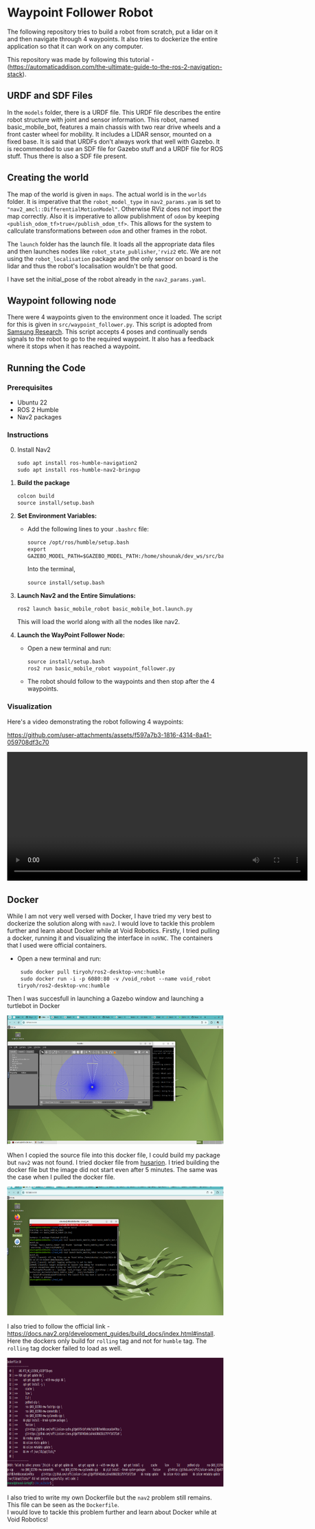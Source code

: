 # Waypoint Follower Robot

The following repository tries to build a robot from scratch, put a lidar on it and then navigate through 4 waypoints.
It also tries to dockerize the entire application so that it can work on any computer.

This repository was made by following this tutorial - (https://automaticaddison.com/the-ultimate-guide-to-the-ros-2-navigation-stack).

## URDF and SDF Files
In the `models` folder, there is a URDF file. This URDF file describes the entire robot structure with joint and sensor information.
This robot, named basic_mobile_bot, features a main chassis with two rear drive wheels and a front caster wheel for mobility. It includes a LIDAR sensor, mounted on a fixed base. It is said that URDFs don’t always work that well with Gazebo. It is recommended to use an SDF file for Gazebo stuff and a URDF file for ROS stuff. Thus there is also a SDF file present.

## Creating the world 
The map of the world is given in `maps`. The actual world is in the `worlds` folder. It is imperative that the `robot_model_type` in `nav2_params.yam` is set to `"nav2_amcl::DifferentialMotionModel"`. Otherwise RViz does not import the map correctly. Also it is imperative to allow publishment of `odom` by keeping `<publish_odom_tf>true</publish_odom_tf>`. This allows for the system to callculate transformations between `odom` and other frames in the robot.  

The `launch` folder has the launch file. It loads all the appropriate data files and then launches nodes like `robot_state_publisher`,`'rviz2` etc.
We are not using the `robot_localisation` package and the only sensor on board is the lidar and thus the robot's localisation wouldn't be that good.   

I have set the initial_pose of the robot already in the `nav2_params.yaml`. 

## Waypoint following node
There were 4 waypoints given to the environment once it loaded. The script for this is given in `src/waypoint_follower.py`.
This script is adopted from [Samsung Research](https://github.com/ros-navigation/navigation2/tree/main/nav2_simple_commander/nav2_simple_commander). This script accepts 4 poses and continually sends signals to the robot to go to the required waypoint. It also has a feedback where it stops when it has reached a waypoint. 

## Running the Code

### Prerequisites
- Ubuntu 22
- ROS 2 Humble
- Nav2 packages

### Instructions

0. Install Nav2
	```
	sudo apt install ros-humble-navigation2
	sudo apt install ros-humble-nav2-bringup
	```

1. **Build the package**
	```
	colcon build
	source install/setup.bash
    ```

2. **Set Environment Variables:**
   - Add the following lines to your `.bashrc` file:
     ```
     source /opt/ros/humble/setup.bash  
     export GAZEBO_MODEL_PATH=$GAZEBO_MODEL_PATH:/home/shounak/dev_ws/src/basic_mobile_robot/models/
     ```
     Into the terminal,

     `source install/setup.bash`

3. **Launch Nav2 and the Entire Simulations:**
     ```
     ros2 launch basic_mobile_robot basic_mobile_bot.launch.py
     ```
     This will load the world along with all the nodes like nav2.

4. **Launch the WayPoint Follower Node:**
   - Open a new terminal and run:
     ```
     source install/setup.bash
     ros2 run basic_mobile_robot waypoint_follower.py
     ```
   - The robot should follow to the waypoints and then stop after the 4 waypoints. 

### Visualization 

Here's a video demonstrating the robot following 4 waypoints:

https://github.com/user-attachments/assets/f597a7b3-1816-4314-8a41-059708df3c70

<p align = "center">
<video src = "void_submission.mp4" width = 700, height = 300> 
</p> 

## Docker 

While I am not very well versed with Docker, I have tried my very best to dockerize the solution along with `nav2`.  I would love to tackle this problem further and learn about Docker while at Void Robotics.
Firstly, I tried pulling a docker, running it and visualizing the interface in `noVNC`. The containers that I used were official containers.
   - Open a new terminal and run:
     ```
      sudo docker pull tiryoh/ros2-desktop-vnc:humble
      sudo docker run -i -p 6080:80 -v /void_robot --name void_robot tiryoh/ros2-desktop-vnc:humble
     ```
Then I was succesfull in launching a Gazebo window and launching a turtlebot in Docker
<p align = "center">
<img src = "images/novnc.png" width = 700, height = 300> 
</p>  

When I copied the source file into this docker file, I could build my package but `nav2` was not found. I tried docker file from [husarion](https://github.com/husarion/navigation2-docker/blob/main/Dockerfile). I tried building the docker file but the image did not start even after 5 minutes. The same was the case when I pulled the docker file. 

<p align = "center">
<img src = "images/nav2_nf.png" width = 700, height = 300> 
</p>   

I also tried to follow the official link - https://docs.nav2.org/development_guides/build_docs/index.html#install. Here the dockers only build for `rolling` tag and not for `humble` tag. The `rolling` tag docker failed to load as well. 

<p align = "center">
  <img src = "images/docker_fail.png" width = 800, height = 300> 
</p>   


I also tried to write my own Dockerfile but the `nav2` problem still remains. This file can be seen as the `Dockerfile`.   
I would love to tackle this problem further and learn about Docker while at Void Robotics! 